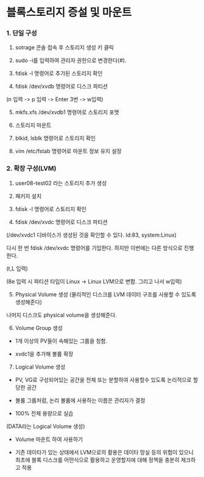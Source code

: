 # 블록스토리지 증설 및 마운트

### 1. 단일 구성

1. sotrage 콘솔 접속 후 스토리지 생성 키 클릭

2. sudo -i를 입력하여 관리자 권한으로 변경한다(#).

3. fdisk -l 명령어로 추가된 스토리지 확인

4. fdisk /dev/xvdb 명령어로 디스크 파티션

(n 입력 -> p 입력 -> Enter 3번 -> w입력)

5. mkfs.xfs /dev/xvdb1 명령어로 스토리지 포맷

6. 스토리지 마운트

7. blkid, lsblk 명령어로 스토리지 확인

8. vim /etc/fstab 명령어로 마운트 정보 유지 설정

### 2. 확장 구성(LVM)

1. user08-test02 라는 스토리지 추가 생성

2. 패키지 설치

3. fdisk -l 명령어로 스토리지 확인

4. fdisk /dev/xvdc 명령어로 디스크 파티션

(/dev/xvdc1 디바이스가 생성된 것을 확인할 수 있다. Id:83, system:Linux)

다시 한 번 fdisk /dev/xvdc 명령어를 기입한다. 하지만 이번에는 다른 방식으로 진행한다.

(t,L 입력)

(8e 입력 시 파티션 타입이 Linux -> Linux LVM으로 변함. 그리고 나서 w입력)

5. Physical Volume 생성 (물리적인 디스크를 LVM 데이터 구조를 사용할 수 있도록 생성해준다)

나머지 디스크도 physical volume을 생성해준다.


6. Volume Group 생성

- 1개 이상의 PV들이 속해있는 그룹을 칭함.

- xvdc1을 추가해 볼륨 확장

7. Logical Volume 생성

- PV, VG로 구성되어있는 공간을 전체 또는 분할하여 사용할수 있도록 논리적으로 할당한 공간

- 볼륨 그룹처럼, 논리 볼륨에 사용하는 이름은 관리자가 결정

- 100% 전체 용량으로 실습

(DATA라는 Logical Volume 생성)

- Volume 마운트 하여 사용하기


- 기존 데이타가 있는 상태에서 LVM으로의 활용은 데이타 망실 등의 위험이 있으니 최초에 블록 디스크를 어떤식으로 활용하고 운영할지에 대해 정책을 충분히 체크하고 적용